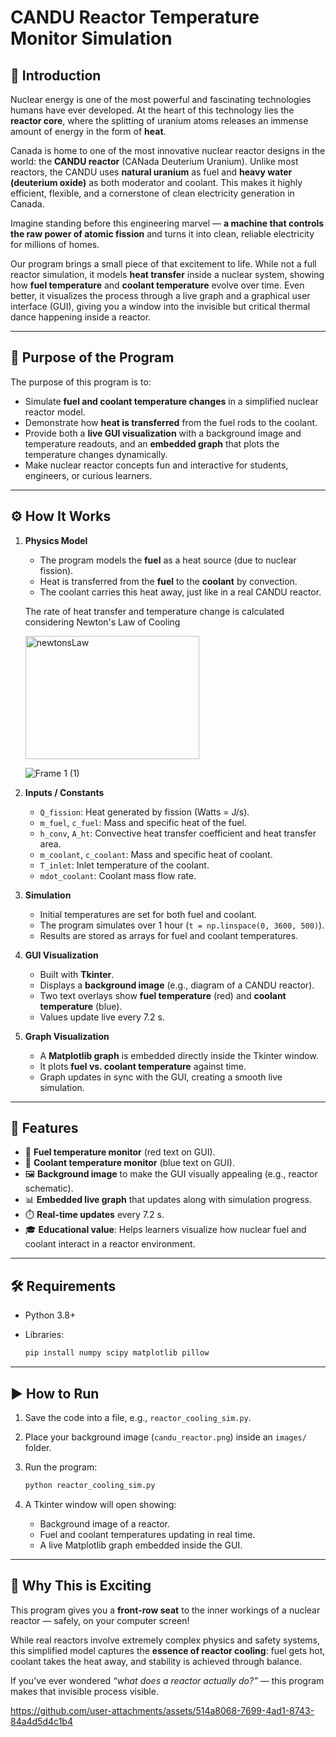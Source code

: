 # CANDU Reactor Temperature Monitor Simulation

## 🔎 Introduction

Nuclear energy is one of the most powerful and fascinating technologies humans have ever developed. At the heart of this technology lies the **reactor core**, where the splitting of uranium atoms releases an immense amount of energy in the form of **heat**.

Canada is home to one of the most innovative nuclear reactor designs in the world: the **CANDU reactor** (CANada Deuterium Uranium). Unlike most reactors, the CANDU uses **natural uranium** as fuel and **heavy water (deuterium oxide)** as both moderator and coolant. This makes it highly efficient, flexible, and a cornerstone of clean electricity generation in Canada.

Imagine standing before this engineering marvel — **a machine that controls the raw power of atomic fission** and turns it into clean, reliable electricity for millions of homes.

Our program brings a small piece of that excitement to life. While not a full reactor simulation, it models **heat transfer** inside a nuclear system, showing how **fuel temperature** and **coolant temperature** evolve over time. Even better, it visualizes the process through a live graph and a graphical user interface (GUI), giving you a window into the invisible but critical thermal dance happening inside a reactor.

---

## 🎯 Purpose of the Program

The purpose of this program is to:

* Simulate **fuel and coolant temperature changes** in a simplified nuclear reactor model.
* Demonstrate how **heat is transferred** from the fuel rods to the coolant.
* Provide both a **live GUI visualization** with a background image and temperature readouts, and an **embedded graph** that plots the temperature changes dynamically.
* Make nuclear reactor concepts fun and interactive for students, engineers, or curious learners.

---

## ⚙️ How It Works

1. **Physics Model**

   * The program models the **fuel** as a heat source (due to nuclear fission).
   * Heat is transferred from the **fuel** to the **coolant** by convection.
   * The coolant carries this heat away, just like in a real CANDU reactor.

   The rate of heat transfer and temperature change is calculated considering Newton's Law of Cooling

   <img width="278" height="197" alt="newtonsLaw" src="https://github.com/user-attachments/assets/abc2fda6-2b05-445b-9ee0-19afe96bb39c" />

   ![Frame 1 (1)](https://github.com/user-attachments/assets/62604403-918e-4c5c-bb5a-1f5f403fef9c)



3. **Inputs / Constants**

   * `Q_fission`: Heat generated by fission (Watts = J/s).
   * `m_fuel`, `c_fuel`: Mass and specific heat of the fuel.
   * `h_conv`, `A_ht`: Convective heat transfer coefficient and heat transfer area.
   * `m_coolant`, `c_coolant`: Mass and specific heat of coolant.
   * `T_inlet`: Inlet temperature of the coolant.
   * `mdot_coolant`: Coolant mass flow rate.

4. **Simulation**

   * Initial temperatures are set for both fuel and coolant.
   * The program simulates over 1 hour (`t = np.linspace(0, 3600, 500)`).
   * Results are stored as arrays for fuel and coolant temperatures.

5. **GUI Visualization**

   * Built with **Tkinter**.
   * Displays a **background image** (e.g., diagram of a CANDU reactor).
   * Two text overlays show **fuel temperature** (red) and **coolant temperature** (blue).
   * Values update live every 7.2 s.

6. **Graph Visualization**

   * A **Matplotlib graph** is embedded directly inside the Tkinter window.
   * It plots **fuel vs. coolant temperature** against time.
   * Graph updates in sync with the GUI, creating a smooth live simulation.

---

## 🚀 Features

* 🔴 **Fuel temperature monitor** (red text on GUI).
* 🔵 **Coolant temperature monitor** (blue text on GUI).
* 🖼️ **Background image** to make the GUI visually appealing (e.g., reactor schematic).
* 📊 **Embedded live graph** that updates along with simulation progress.
* ⏱️ **Real-time updates** every 7.2 s.
* 🎓 **Educational value**: Helps learners visualize how nuclear fuel and coolant interact in a reactor environment.

---

## 🛠️ Requirements

* Python 3.8+
* Libraries:

  ```bash
  pip install numpy scipy matplotlib pillow
  ```

---

## ▶️ How to Run

1. Save the code into a file, e.g., `reactor_cooling_sim.py`.
2. Place your background image (`candu_reactor.png`) inside an `images/` folder.
3. Run the program:

   ```bash
   python reactor_cooling_sim.py
   ```
4. A Tkinter window will open showing:

   * Background image of a reactor.
   * Fuel and coolant temperatures updating in real time.
   * A live Matplotlib graph embedded inside the GUI.

---

## 🌟 Why This is Exciting

This program gives you a **front-row seat** to the inner workings of a nuclear reactor — safely, on your computer screen!

While real reactors involve extremely complex physics and safety systems, this simplified model captures the **essence of reactor cooling**: fuel gets hot, coolant takes the heat away, and stability is achieved through balance.

If you’ve ever wondered *“what does a reactor actually do?”* — this program makes that invisible process visible.


https://github.com/user-attachments/assets/514a8068-7699-4ad1-8743-84a4d5d4c1b4


